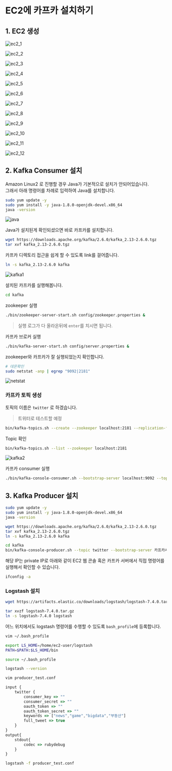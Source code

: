 # EC2에 카프카 설치하기

## 1. EC2 생성

![ec2_1](./images/ec2_1.png)

![ec2_2](./images/ec2_2.png)

![ec2_3](./images/ec2_3.png)

![ec2_4](./images/ec2_4.png)

![ec2_5](./images/ec2_5.png)

![ec2_6](./images/ec2_6.png)

![ec2_7](./images/ec2_7.png)

![ec2_8](./images/ec2_8.png)

![ec2_9](./images/ec2_9.png)

![ec2_10](./images/ec2_10.png)

![ec2_11](./images/ec2_11.png)

![ec2_12](./images/ec2_12.png)

## 2. Kafka Consumer 설치

Amazon Linux2 로 진행할 경우 Java가 기본적으로 설치가 안되어있습니다.  
그래서 아래 명령어를 차례로 입력하여 Java를 설치합니다.

```bash
sudo yum update -y 
sudo yum install -y java-1.8.0-openjdk-devel.x86_64
java -version
```

![java](./images/java.png)

Java가 설치된게 확인되셨으면 바로 카프카를 설치합니다.

```bash
wget https://downloads.apache.org/kafka/2.6.0/kafka_2.13-2.6.0.tgz
tar xvf kafka_2.13-2.6.0.tgz  
```

카프카 디렉토리 접근을 쉽게 할 수 있도록 link를 걸어줍니다.

```bash
ln -s kafka_2.13-2.6.0 kafka
```

![kafka1](./images/kafka1.png)

설치된 카프카를 실행해봅니다.

```bash
cd kafka
```

zookeeper 실행

```bash
./bin/zookeeper-server-start.sh config/zookeeper.properties & 
```

> 실행 로그가 다 올라온뒤에 ```enter```를 치시면 됩니다.

카프카 브로커 실행

```bash
./bin/kafka-server-start.sh config/server.properties & 
```

zookeeper와 카프카가 잘 실행되었는지 확인합니다.

```bash
# 데몬확인
sudo netstat -anp | egrep "9092|2181"
```

![netstat](./images/netstat.png)

### 카프카 토픽 생성

토픽의 이름은 ```twitter``` 로 하겠습니다.  

> 트위터로 테스트할 예정

```bash
bin/kafka-topics.sh --create --zookeeper localhost:2181 --replication-factor 1 --partitions 1 --topic twitter &
```

Topic 확인 

```bash
bin/kafka-topics.sh --list --zookeeper localhost:2181 
```

![kafka2](./images/kafka2.png)

카프카 consumer 실행

```bash
./bin/kafka-console-consumer.sh --bootstrap-server localhost:9092 --topic twitter --from-beginning
```

## 3. Kafka Producer 설치

```bash
sudo yum update -y 
sudo yum install -y java-1.8.0-openjdk-devel.x86_64
java -version
```

```bash
wget https://downloads.apache.org/kafka/2.6.0/kafka_2.13-2.6.0.tgz
tar xvf kafka_2.13-2.6.0.tgz  
ln -s kafka_2.13-2.6.0 kafka
```

```bash
cd kafka
bin/kafka-console-producer.sh --topic twitter --bootstrap-server 카프카서버privateIP:9092
```

해당 IP는 private IP로 아래와 같이 EC2 웹 콘솔 혹은 카프카 서버에서 직접 명령어를 실행해서 확인할 수 있습니다.

```bash
ifconfig -a
```

### Logstash 설치

```bash
wget https://artifacts.elastic.co/downloads/logstash/logstash-7.4.0.tar.gz

tar xvzf logstash-7.4.0.tar.gz
ln -s logstash-7.4.0 logstash
```

어느 위치에서도 logstash 명령어를 수행할 수 있도록 ```bash_profile```에 등록합니다.

```bash
vim ~/.bash_profile
```


```bash
export LS_HOME=/home/ec2-user/logstash
PATH=$PATH:$LS_HOME/bin
```

```bash
source ~/.bash_profile
```

```bash
logstash --version
```

```bash
vim producer_test.conf
```

```js
input {
    twitter {
        consumer_key => ""
        consumer_secret => ""
        oauth_token => ""
        oauth_token_secret => ""
        keywords => ["news","game","bigdata","부동산"]
        full_tweet => true
    }
}
output{
    stdout{
        codec => rubydebug
    }
}
```

```bash
logstash -f producer_test.conf
```